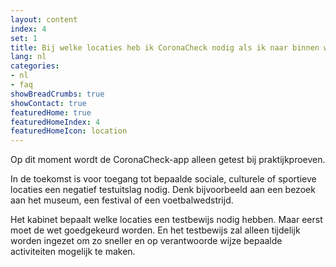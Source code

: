 ```yaml
---
layout: content
index: 4
set: 1
title: Bij welke locaties heb ik CoronaCheck nodig als ik naar binnen wil?
lang: nl
categories:
- nl
- faq
showBreadCrumbs: true
showContact: true
featuredHome: true
featuredHomeIndex: 4
featuredHomeIcon: location
---
```

Op dit moment wordt de CoronaCheck-app alleen getest bij praktijkproeven. 

In de toekomst is voor toegang tot bepaalde sociale, culturele of sportieve locaties een negatief testuitslag nodig. Denk bijvoorbeeld aan een bezoek aan het museum, een festival of een voetbalwedstrijd. 

Het kabinet bepaalt welke locaties een testbewijs nodig hebben. Maar eerst moet de wet goedgekeurd worden. En het testbewijs zal alleen tijdelijk worden ingezet om zo sneller en op verantwoorde wijze bepaalde activiteiten mogelijk te maken. 
